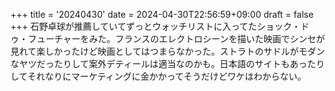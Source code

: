 +++
title = '20240430'
date = 2024-04-30T22:56:59+09:00
draft = false
+++
石野卓球が推薦していてずっとウォッチリストに入ってたショック・ドゥ・フューチャーをみた。フランスのエレクトロシーンを描いた映画でシンセが見れて楽しかったけど映画としてはつまらなかった。ストラトのサドルがモダンなヤツだったりして案外デティールは適当なのかも。日本語のサイトもあったりしてそれなりにマーケティングに金かかってそうだけどワケはわからない。
